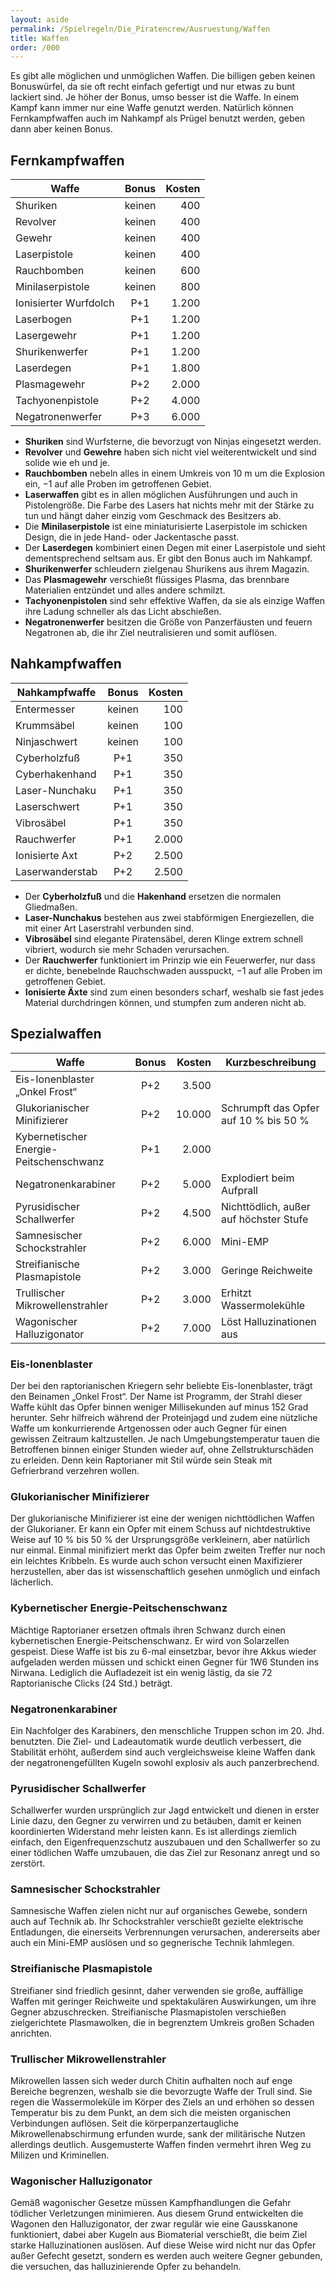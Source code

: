 ```yaml
---
layout: aside
permalink: /Spielregeln/Die_Piratencrew/Ausruestung/Waffen
title: Waffen
order: /000
---
```


Es gibt alle möglichen und unmöglichen Waffen. Die billigen geben keinen Bonuswürfel, da sie oft recht einfach gefertigt und nur etwas zu bunt lackiert sind. Je höher der Bonus, umso besser ist die Waffe. In einem Kampf kann immer nur eine Waffe genutzt werden. Natürlich können Fernkampfwaffen auch im Nahkampf als Prügel benutzt werden, geben dann aber keinen Bonus.

## Fernkampfwaffen

| Waffe | Bonus | Kosten |
| ----- | :---: | -----: |
| Shuriken | keinen | 400 |
| Revolver | keinen | 400 |
| Gewehr | keinen | 400 |
| Laserpistole | keinen | 400 |
| Rauchbomben | keinen | 600 |
| Minilaserpistole | keinen | 800 |
| Ionisierter Wurfdolch | P+1 | 1.200 |
| Laserbogen | P+1 | 1.200 |
| Lasergewehr | P+1 | 1.200 |
| Shurikenwerfer | P+1 | 1.200 |
| Laserdegen | P+1 | 1.800 |
| Plasmagewehr | P+2 | 2.000 |
| Tachyonenpistole | P+2 | 4.000 |
| Negatronenwerfer | P+3 | 6.000 |

- **Shuriken** sind Wurfsterne, die bevorzugt von Ninjas eingesetzt werden.
- **Revolver** und **Gewehre** haben sich nicht viel weiterentwickelt und sind solide wie eh und je.
- **Rauchbomben** nebeln alles in einem Umkreis von 10 m um die Explosion ein, &minus;1 auf alle Proben im getroffenen Gebiet.
- **Laserwaffen** gibt es in allen möglichen Ausführungen und auch in Pistolengröße. Die Farbe des Lasers hat nichts mehr mit der Stärke zu tun und hängt daher einzig vom Geschmack des Besitzers ab.
- Die **Minilaserpistole** ist eine miniaturisierte Laserpistole im schicken Design, die in jede Hand- oder Jackentasche passt.
- Der **Laserdegen** kombiniert einen Degen mit einer Laserpistole und sieht dementsprechend seltsam aus. Er gibt den Bonus auch im Nahkampf.
- **Shurikenwerfer** schleudern zielgenau Shurikens aus ihrem Magazin.
- Das **Plasmagewehr** verschießt flüssiges Plasma, das brennbare Materialien entzündet und alles andere schmilzt.
- **Tachyonenpistolen** sind sehr effektive Waffen, da sie als einzige Waffen ihre Ladung schneller als das Licht abschießen.
- **Negatronenwerfer** besitzen die Größe von Panzerfäusten und feuern Negatronen ab, die ihr Ziel neutralisieren und somit auflösen.

## Nahkampfwaffen

| Nahkampfwaffe | Bonus | Kosten |
| ------------- | :---: | -----: |
| Entermesser | keinen | 100 |
| Krummsäbel | keinen | 100 |
| Ninjaschwert | keinen | 100 |
| Cyberholzfuß | P+1 | 350 |
| Cyberhakenhand | P+1 | 350 |
| Laser-Nunchaku | P+1 | 350 |
| Laserschwert | P+1 | 350 |
| Vibrosäbel | P+1 | 350 |
| Rauchwerfer | P+1 | 2.000 |
| Ionisierte Axt | P+2 | 2.500 |
| Laserwanderstab | P+2 | 2.500 |

- Der **Cyberholzfuß** und die **Hakenhand** ersetzen die normalen Gliedmaßen.
- **Laser-Nunchakus** bestehen aus zwei stabförmigen Energiezellen, die mit einer Art Laserstrahl verbunden sind.
- **Vibrosäbel** sind elegante Piratensäbel, deren Klinge extrem schnell vibriert, wodurch sie mehr Schaden verursachen.
- Der **Rauchwerfer** funktioniert im Prinzip wie ein Feuerwerfer, nur dass er dichte, benebelnde Rauchschwaden ausspuckt, &minus;1 auf alle Proben im getroffenen Gebiet.
- **Ionisierte Äxte** sind zum einen besonders scharf, weshalb sie fast jedes Material durchdringen können, und stumpfen zum anderen nicht ab.

## Spezialwaffen

| Waffe | Bonus | Kosten | Kurzbeschreibung |
| ----- | :---: | -----: | ---------------- |
| Eis-Ionenblaster „Onkel Frost“ | P+2 | 3.500 |   |
| Glukorianischer Minifizierer | P+2 | 10.000 | Schrumpft das Opfer auf 10 % bis 50 % |
| Kybernetischer Energie-Peitschenschwanz | P+1 | 2.000 |   |
| Negatronenkarabiner | P+2 | 5.000 | Explodiert beim Aufprall |
| Pyrusidischer Schallwerfer | P+2 | 4.500 | Nichttödlich, außer auf höchster Stufe |
| Samnesischer Schockstrahler | P+2 | 6.000 | Mini-EMP |
| Streifianische Plasmapistole | P+2 | 3.000 | Geringe Reichweite |
| Trullischer Mikrowellenstrahler | P+2 | 3.000 | Erhitzt Wassermolekühle |
| Wagonischer Halluzigonator | P+2 | 7.000 | Löst Halluzinationen aus |

### Eis-Ionenblaster

Der bei den raptorianischen Kriegern sehr beliebte Eis-Ionenblaster, trägt den Beinamen „Onkel Frost“. Der Name ist Programm, der Strahl dieser Waffe kühlt das Opfer binnen weniger Millisekunden auf minus 152 Grad herunter. Sehr hilfreich während der Proteinjagd und zudem eine nützliche Waffe um konkurrierende Artgenossen oder auch Gegner für einen gewissen Zeitraum kaltzustellen. Je nach Umgebungstemperatur tauen die Betroffenen binnen einiger Stunden wieder auf, ohne Zellstrukturschäden zu erleiden. Denn kein Raptorianer mit Stil würde sein Steak mit Gefrierbrand verzehren wollen.

### Glukorianischer Minifizierer

Der glukorianische Minifizierer ist eine der wenigen nichttödlichen Waffen der Glukorianer. Er kann ein Opfer mit einem Schuss auf nichtdestruktive Weise auf 10 % bis 50 % der Ursprungsgröße verkleinern, aber natürlich nur einmal. Einmal minifiziert merkt das Opfer beim zweiten Treffer nur noch ein leichtes Kribbeln. Es wurde auch schon versucht einen Maxifizierer herzustellen, aber das ist wissenschaftlich gesehen unmöglich und einfach lächerlich.

### Kybernetischer Energie-Peitschenschwanz

Mächtige Raptorianer ersetzen oftmals ihren Schwanz durch einen kybernetischen Energie-Peitschenschwanz. Er wird von Solarzellen gespeist. Diese Waffe ist bis zu 6-mal einsetzbar, bevor ihre Akkus wieder aufgeladen werden müssen und schickt einen Gegner für <span class="dice">1W6</span> Stunden ins Nirwana. Lediglich die Aufladezeit ist ein wenig lästig, da sie 72 Raptorianische Clicks (24 Std.) beträgt.

### Negatronenkarabiner

Ein Nachfolger des Karabiners, den menschliche Truppen schon im 20. Jhd. benutzten. Die Ziel- und Ladeautomatik wurde deutlich verbessert, die Stabilität erhöht, außerdem sind auch vergleichsweise kleine Waffen dank der negatronengefüllten Kugeln sowohl explosiv als auch panzerbrechend.

### Pyrusidischer Schallwerfer

Schallwerfer wurden ursprünglich zur Jagd entwickelt und dienen in erster Linie dazu, den Gegner zu verwirren und zu betäuben, damit er keinen koordinierten Widerstand mehr leisten kann. Es ist allerdings ziemlich einfach, den Eigenfrequenzschutz auszubauen und den Schallwerfer so zu einer tödlichen Waffe umzubauen, die das Ziel zur Resonanz anregt und so zerstört.

### Samnesischer Schockstrahler

Samnesische Waffen zielen nicht nur auf organisches Gewebe, sondern auch auf Technik ab. Ihr Schockstrahler verschießt gezielte elektrische Entladungen, die einerseits Verbrennungen verursachen, andererseits aber auch ein Mini-EMP auslösen und so gegnerische Technik lahmlegen.

### Streifianische Plasmapistole

Streifianer sind friedlich gesinnt, daher verwenden sie große, auffällige Waffen mit geringer Reichweite und spektakulären Auswirkungen, um ihre Gegner abzuschrecken. Streifianische Plasmapistolen verschießen zielgerichtete Plasmawolken, die in begrenztem Umkreis großen Schaden anrichten.

### Trullischer Mikrowellenstrahler

Mikrowellen lassen sich weder durch Chitin aufhalten noch auf enge Bereiche begrenzen, weshalb sie die bevorzugte Waffe der Trull sind. Sie regen die Wassermoleküle im Körper des Ziels an und erhöhen so dessen Temperatur bis zu dem Punkt, an dem sich die meisten organischen Verbindungen auflösen. Seit die körperpanzertaugliche Mikrowellenabschirmung erfunden wurde, sank der militärische Nutzen allerdings deutlich. Ausgemusterte Waffen finden vermehrt ihren Weg zu Milizen und Kriminellen.

### Wagonischer Halluzigonator

Gemäß wagonischer Gesetze müssen Kampfhandlungen die Gefahr tödlicher Verletzungen minimieren. Aus diesem Grund entwickelten die Wagonen den Halluzigonator, der zwar regulär wie eine Gausskanone funktioniert, dabei aber Kugeln aus Biomaterial verschießt, die beim Ziel starke Halluzinationen auslösen. Auf diese Weise wird nicht nur das Opfer außer Gefecht gesetzt, sondern es werden auch weitere Gegner gebunden, die versuchen, das halluzinierende Opfer zu behandeln.
